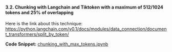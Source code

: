 #### 3.2. Chunking with Langchain and Tiktoken with a maximum of 512/1024 tokens and 25% of overlapping

Here is the link about this technique:
<https://python.langchain.com/v0.1/docs/modules/data_connection/document_transformers/split_by_token/>

**Code Snippet:**
[chunking_with_max_tokens.ipynb](./chunking_with_max_tokens.ipynb)